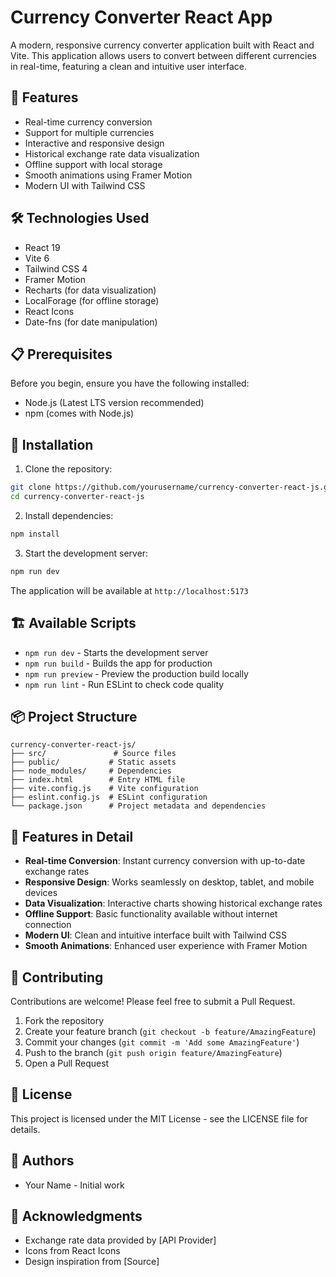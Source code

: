 # Currency Converter React App

A modern, responsive currency converter application built with React and Vite. This application allows users to convert between different currencies in real-time, featuring a clean and intuitive user interface.

## 🚀 Features

- Real-time currency conversion
- Support for multiple currencies
- Interactive and responsive design
- Historical exchange rate data visualization
- Offline support with local storage
- Smooth animations using Framer Motion
- Modern UI with Tailwind CSS

## 🛠️ Technologies Used

- React 19
- Vite 6
- Tailwind CSS 4
- Framer Motion
- Recharts (for data visualization)
- LocalForage (for offline storage)
- React Icons
- Date-fns (for date manipulation)

## 📋 Prerequisites

Before you begin, ensure you have the following installed:
- Node.js (Latest LTS version recommended)
- npm (comes with Node.js)

## 🔧 Installation

1. Clone the repository:
```bash
git clone https://github.com/yourusername/currency-converter-react-js.git
cd currency-converter-react-js
```

2. Install dependencies:
```bash
npm install
```

3. Start the development server:
```bash
npm run dev
```

The application will be available at `http://localhost:5173`

## 🏗️ Available Scripts

- `npm run dev` - Starts the development server
- `npm run build` - Builds the app for production
- `npm run preview` - Preview the production build locally
- `npm run lint` - Run ESLint to check code quality

## 📦 Project Structure

```
currency-converter-react-js/
├── src/               # Source files
├── public/           # Static assets
├── node_modules/     # Dependencies
├── index.html        # Entry HTML file
├── vite.config.js    # Vite configuration
├── eslint.config.js  # ESLint configuration
└── package.json      # Project metadata and dependencies
```

## 🎨 Features in Detail

- **Real-time Conversion**: Instant currency conversion with up-to-date exchange rates
- **Responsive Design**: Works seamlessly on desktop, tablet, and mobile devices
- **Data Visualization**: Interactive charts showing historical exchange rates
- **Offline Support**: Basic functionality available without internet connection
- **Modern UI**: Clean and intuitive interface built with Tailwind CSS
- **Smooth Animations**: Enhanced user experience with Framer Motion

## 🤝 Contributing

Contributions are welcome! Please feel free to submit a Pull Request.

1. Fork the repository
2. Create your feature branch (`git checkout -b feature/AmazingFeature`)
3. Commit your changes (`git commit -m 'Add some AmazingFeature'`)
4. Push to the branch (`git push origin feature/AmazingFeature`)
5. Open a Pull Request

## 📝 License

This project is licensed under the MIT License - see the LICENSE file for details.

## 👥 Authors

- Your Name - Initial work

## 🙏 Acknowledgments

- Exchange rate data provided by [API Provider]
- Icons from React Icons
- Design inspiration from [Source] 